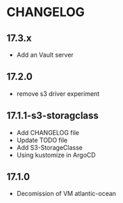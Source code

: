 CHANGELOG
=========

17.3.x
------

- Add an Vault server


17.2.0
------

- remove s3 driver experiment


17.1.1-s3-storagclass
---------------------

- Add CHANGELOG file
- Update TODO file
- Add S3-StorageClasse
- Using kustomize in ArgoCD

17.1.0
------

- Decomission of VM atlantic-ocean


